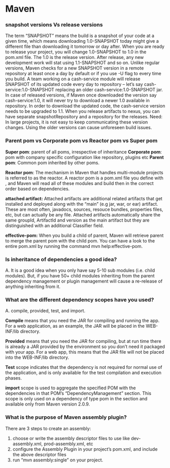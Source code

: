 # Maven

### snapshot versions Vs release versions
The term “SNAPSHOT” means the build is a snapshot of your code at a given time, which means downloading 1.0-SNAPSHOT today might give a different file than downloading it tomorrow or day after. When you are ready to release your project, you will change 1.0-SNAPSHOT to 1.0 in the pom.xml file. The 1.0 is the release version. After release, any new development work will stat using 1.1-SNAPSHOT and so on.
Unlike regular versions, Maven checks for a new SNAPSHOT version in a remote repository at least once a day by default or if you use -U flag to every time you build. A team working on a cash-service module will release SNAPSHOT of its updated code every day to repository – let’s say cash-service:1.0-SNAPSHOT replacing an older cash-service:1.0-SNAPSHOT jar. In case of released versions, if Maven once downloaded the version say cash-service:1.0, it will never try to download a newer 1.0 available in repository. In order to download the updated code, the cash-service version needs to be upgraded to 1.1.
When you release artifacts to nexus, you can have separate snapshotRepository and a repository for the releases.
Need: In large projects, it is not easy to keep communicating these version changes. Using the older versions can cause unforeseen build issues.

### Parent pom vs Corporate pom vs Reactor pom vs Super pom
**Super pom**: parent of all poms, irrespective of inheritance
**Corporate pom**: pom with company specific configuration like repository, plugins etc
**Parent pom**: Common pom inherited by other poms.

**Reactor pom**: The mechanism in Maven that handles multi-module projects is referred to as the reactor. A reactor pom is a pom.xml file you define with , and Maven will read all of these modules and build then in the correct order based on dependencies.


**attached artifact:**
Attached artifacts are additional related artifacts that get installed and deployed along with the “main” (e.g jar, war, or ear) artifact. These are most often, javadocs, sources, resouce bundles, properties files, etc, but can actually be any file.
Attached artifacts automatically share the same groupId, ArtifactId and version as the main artifact but they are distinguished with an additional Classifier field.


**effective-pom:**
When you build a child of parent, Maven will retrieve parent to merge the parent pom with the child pom. You can have a look to the entire pom.xml by running the command mvn help:effective-pom.

### Is inheritance of dependencies a good idea?
A. It is a good idea when you only have say 5-10 sub modules (i.e. child modules). But, if you have 50+ child modules inheriting from the parent dependency management or plugin management will cause a re-release of anything inheriting from it.


### What are the different dependency scopes have you used?
A. compile, provided, test, and import.

**Compile** means that you need the JAR for compiling and running the app. For a web application, as an example, the JAR will be placed in the WEB-INF/lib directory.

**Provided** means that you need the JAR for compiling, but at run time there is already a JAR provided by the environment so you don’t need it packaged with your app. For a web app, this means that the JAR file will not be placed into the WEB-INF/lib directory.

**Test** scope indicates that the dependency is not required for normal use of the application, and is only available for the test compilation and execution phases.

**import** scope is used to aggregate the specified POM with the dependencies in that POM’s “DependencyManagement” section. This scope is only used on a dependency of type pom in the section and available only from Maven version 2.0.9.


### What is the purpose of Maven assembly plugin?
There are 3 steps to create an assembly:

1) choose or write the assembly descriptor files to use like dev-assembly.xml, prod-assembly.xml, etc
2) configure the Assembly Plugin in your project’s pom.xml, and include the above descriptor files
3) run “mvn assembly:single” on your project.